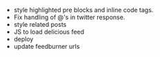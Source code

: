* style highlighted pre blocks and inline code tags.
* Fix handling of @'s in twitter response.
* style related posts
* JS to load delicious feed
* deploy
* update feedburner urls